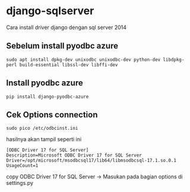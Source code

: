 # django-sqlserver
Cara install driver django dengan sql server 2014

## Sebelum install pyodbc azure
``` 
sudo apt install dpkg-dev unixodbc unixodbc-dev python-dev libdpkg-perl build-essential libssl-dev libffi-dev
```
## Install pyodbc azure
```
pip install django-pyodbc-azure
```
## Cek Options connection
```
sudo pico /etc/odbcinst.ini
```
hasilnya akan tampil seperti ini
```
[ODBC Driver 17 for SQL Server]
Description=Microsoft ODBC Driver 17 for SQL Server
Driver=/opt/microsoft/msodbcsql17/lib64/libmsodbcsql-17.1.so.0.1
UsageCount=1
```
copy ODBC Driver 17 for SQL Server -> Masukan pada bagian options di settings.py
```
